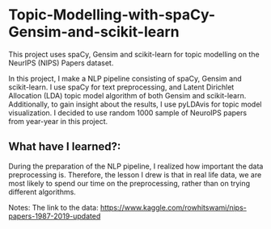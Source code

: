 # Topic-Modelling-with-spaCy-Gensim-and-scikit-learn
This project uses spaCy, Gensim and scikit-learn for topic modelling on the NeurIPS (NIPS) Papers dataset.

In this project, I make a NLP pipeline consisting of spaCy, Gensim and scikit-learn. I use spaCy for text preprocessing, and Latent Dirichlet Allocation (LDA) topic model algorithm of both Gensim and scikit-learn. Additionally, to gain insight about the results, I use pyLDAvis for topic model visualization.
I decided to use random 1000 sample of NeuroIPS papers from year-year in this project.

## What have I learned?:

During the preparation of the NLP pipeline, I realized how important the data preprocessing is. Therefore, the lesson I drew is that in real life data, we are most likely to spend our time on the preprocessing, rather than
on trying different algorithms.

Notes:
The link to the data: https://www.kaggle.com/rowhitswami/nips-papers-1987-2019-updated
